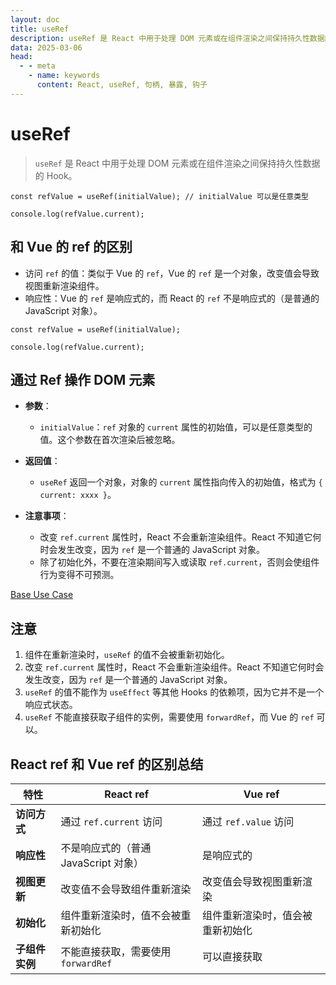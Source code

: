 ```yaml
---
layout: doc
title: useRef
description: useRef 是 React 中用于处理 DOM 元素或在组件渲染之间保持持久性数据的 Hook。
data: 2025-03-06
head:
  - - meta
    - name: keywords
      content: React, useRef, 句柄, 暴露, 钩子
---
```


# useRef

> `useRef` 是 React 中用于处理 DOM 元素或在组件渲染之间保持持久性数据的 Hook。

```tsx
const refValue = useRef(initialValue); // initialValue 可以是任意类型

console.log(refValue.current);
```

## 和 Vue 的 ref 的区别

- 访问 `ref` 的值：类似于 Vue 的 `ref`，Vue 的 `ref` 是一个对象，改变值会导致视图重新渲染组件。
- 响应性：Vue 的 `ref` 是响应式的，而 React 的 `ref` 不是响应式的（是普通的 JavaScript 对象）。

```tsx
const refValue = useRef(initialValue);

console.log(refValue.current);
```

## 通过 Ref 操作 DOM 元素

- **参数**：

  - `initialValue`：`ref` 对象的 `current` 属性的初始值，可以是任意类型的值。这个参数在首次渲染后被忽略。

- **返回值**：

  - `useRef` 返回一个对象，对象的 `current` 属性指向传入的初始值，格式为 `{ current: xxxx }`。

- **注意事项**：
  - 改变 `ref.current` 属性时，React 不会重新渲染组件。React 不知道它何时会发生改变，因为 `ref` 是一个普通的 JavaScript 对象。
  - 除了初始化外，不要在渲染期间写入或读取 `ref.current`，否则会使组件行为变得不可预测。

[Base Use Case](https://github.com/ubdmf/react-demo/tree/useRef/src/compoments/UseRefCom/UseRefExample.tsx)

## 注意

1. 组件在重新渲染时，`useRef` 的值不会被重新初始化。
2. 改变 `ref.current` 属性时，React 不会重新渲染组件。React 不知道它何时会发生改变，因为 `ref` 是一个普通的 JavaScript 对象。
3. `useRef` 的值不能作为 `useEffect` 等其他 Hooks 的依赖项，因为它并不是一个响应式状态。
4. `useRef` 不能直接获取子组件的实例，需要使用 `forwardRef`，而 Vue 的 `ref` 可以。

## React ref 和 Vue ref 的区别总结

| 特性           | React ref                            | Vue ref                          |
| -------------- | ------------------------------------ | -------------------------------- |
| **访问方式**   | 通过 `ref.current` 访问              | 通过 `ref.value` 访问            |
| **响应性**     | 不是响应式的（普通 JavaScript 对象） | 是响应式的                       |
| **视图更新**   | 改变值不会导致组件重新渲染           | 改变值会导致视图重新渲染         |
| **初始化**     | 组件重新渲染时，值不会被重新初始化   | 组件重新渲染时，值会被重新初始化 |
| **子组件实例** | 不能直接获取，需要使用 `forwardRef`  | 可以直接获取                     |

